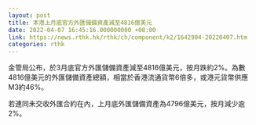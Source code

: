 ```yaml
---
layout: post
title: 本港上月底官方外匯儲備資產減至4816億美元
date: 2022-04-07 16:45:16.000000000 +08:00
link: https://news.rthk.hk/rthk/ch/component/k2/1642904-20220407.htm
categories: rthk
---
```


金管局公布，於3月底官方外匯儲備資產減至4816億美元，按月跌約2%。為數4816億美元的外匯儲備資產總額，相當於香港流通貨幣6倍多，或港元貨幣供應M3約46%。

若連同未交收外匯合約在內，上月底外匯儲備資產為4796億美元，按月減少逾2%。
